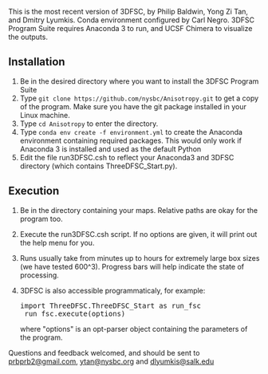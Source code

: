 This is the most recent version of 3DFSC, by Philip Baldwin, Yong Zi Tan, and Dmitry Lyumkis.
Conda environment configured by Carl Negro.
3DFSC Program Suite requires Anaconda 3 to run, and UCSF Chimera to visualize the outputs.

## Installation ##
1) Be in the desired directory where you want to install the 3DFSC Program Suite
2) Type `git clone https://github.com/nysbc/Anisotropy.git` to get a copy of the program. Make sure you have the git package installed in your Linux machine.
3) Type `cd Anisotropy` to enter the directory.
4) Type `conda env create -f environment.yml` to create the Anaconda environment containing required packages. This would only work if Anaconda 3 is installed and used as the default Python
5) Edit the file run3DFSC.csh to reflect your Anaconda3 and 3DFSC directory (which contains ThreeDFSC_Start.py).

## Execution ##

1) Be in the directory containing your maps. Relative paths are okay for the program too.
2) Execute the run3DFSC.csh script. If no options are given, it will print out the help menu for you.
3) Runs usually take from minutes up to hours for extremely large box sizes (we have tested 600^3). Progress bars will help indicate the state of processing.

4) 3DFSC is also accessible programmaticaly, for example:
    <pre>import ThreeDFSC.ThreeDFSC_Start as run_fsc
    run_fsc.execute(options)</pre>
    
    where "options" is an opt-parser object containing the parameters of the program.

Questions and feedback welcomed, and should be sent to prbprb2@gmail.com, ytan@nysbc.org and dlyumkis@salk.edu
